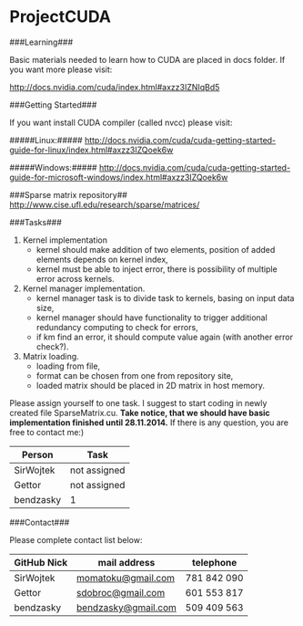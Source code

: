 ProjectCUDA
===========

###Learning###

Basic materials needed to learn how to CUDA are placed in docs folder. If you want more please visit:

http://docs.nvidia.com/cuda/index.html#axzz3IZNIqBd5

###Getting Started###

If you want install CUDA compiler (called nvcc) please visit:

#####Linux:#####
http://docs.nvidia.com/cuda/cuda-getting-started-guide-for-linux/index.html#axzz3IZQoek6w

#####Windows:#####
http://docs.nvidia.com/cuda/cuda-getting-started-guide-for-microsoft-windows/index.html#axzz3IZQoek6w

###Sparse matrix repository##
http://www.cise.ufl.edu/research/sparse/matrices/

###Tasks###

1. Kernel implementation
    - kernel should make addition of two elements, position of added elements depends on kernel index,
    - kernel must be able to inject error, there is possibility of multiple error across kernels.
2. Kernel manager implementation.
    - kernel manager task is to divide task to kernels, basing on input data size,
    - kernel manager should have functionality to trigger additional redundancy computing to check for errors,
    - if km find an error, it should compute value again (with another error check?).
3. Matrix loading.
    - loading from file,
    - format can be chosen from one from repository site,
    - loaded matrix should be placed in 2D matrix in host memory.

Please assign yourself to one task. I suggest to start coding in newly created file SparseMatrix.cu.
**Take notice, that we should have basic implementation finished until 28.11.2014.**
If there is any question, you are free to contact me:)

Person       |     Task
-------------|----------------
SirWojtek    | not assigned
Gettor       | not assigned
bendzasky    | 1


###Contact###

Please complete contact list below:

GitHub Nick        |        mail address     |    telephone
-------------------|-------------------------|----------------------
SirWojtek          |     momatoku@gmail.com  |   781 842 090
Gettor             |    sdobroc@gmail.com    |   601 553 817
bendzasky          |    bendzasky@gmail.com  |   509 409 563  